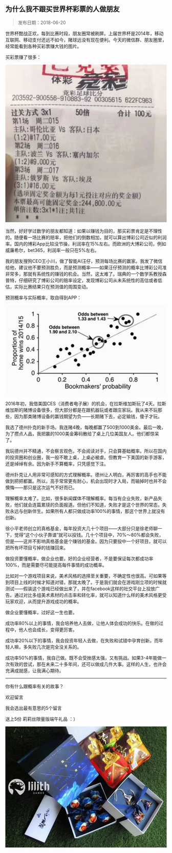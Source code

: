## 为什么我不跟买世界杯彩票的人做朋友

> 发布日期：2018-06-20

世界杯酣战正欢，每到比赛时段，朋友圈常被刷屏。上届世界杯是2014年，移动互联网、移动支付还远不如今，赌球远没有现在便利。今天的微信群、朋友圈里，经常能看到各种买彩票赚大钱的图片。

买彩票赚了很多：

![](images/18-1.jpg)


当然，好好学过数学的朋友都知道：如果以赚钱为目的，那买彩票肯定是不理性的。随便看一场比赛的赔率，把他们的倒数相加，就可以算出博彩公司近似的利润率。国内的博彩App比较没节操，利润率在15%左右。而欧洲的大博彩公司，例如威廉希尔，bet365，利润率一般只在5%左右。

我的朋友搜狗CEO王小川，做了智能AI汪仔，预测每场比赛的赢家。我发了微信给他，建议他不要预测胜负，而是预测概率——如果汪仔预测的概率比博彩公司准非常多，那就有系统性的赚钱的机会。当然，这太难了。瑞典的一个数学系教授森普特，仔细研究了博彩公司的赔率设定，发现博彩公司从未系统性的高估或者低估，实际比赛结果只在预测值的周围变动。

预测概率与实际概率，取自得到APP：

![](images/18-2.jpg)

2016年初，我借美国CES（消费者电子展）的机会，在拉斯维加斯玩了4天。拉斯维加斯的赌博设备很多，但大部分都是在跟机器玩或者跟庄家玩。我从来不玩那些，因为那类赌博设备的赢钱期望为负——长期赌下去，必定输钱，傻子才玩。

我选了德州扑克的新手场。我连赌4晚，每晚都赢了500到1000美金。最后一晚，为了攒点人品，我把赢的1000美金筹码散给了桌上几位美国友人。他们都惊呆了。

我玩德州并不精通，不会察言观色，不会阅读对手，只会算基础概率。所以在国内的投资圈和创业圈，我一般不敢上桌，上桌必被虐。但教育一下美国的新手游客，还是绰绰有余。因为新手不算概率，只凭感觉下注。

德州扑克让人用非常可感知的方式理解概率。德州让人明白，再厉害的高手也不能做到把把都赢。所以，高手常常更有耐心，机会出现时才入局，而输掉时也并不会懊悔——那只是这次运气不好而已。

理解概率太难了。比如，很多新闻媒体不理解概率。每当有企业失败，新产品失败，他们就会连篇累牍的负面报道。但他们不知道，失败才是这个世界的常态，失败永远与创新伴生。如果所有人都只做成功率100%的事情，那这个世界上就没有创新。

徐小平老师创立的真格基金，每年投资大几十个项目——大部分只是徐老师聊一下，觉得“这个小伙子靠谱”就可以投钱。几十个项目中，70%～80%都会失败，但是——这并不影响真格基金是个赚钱的基金。因为只要投中一个好项目，就可以把所有坏项目亏掉的钱赚回来。

做投资要懂概率，做企业也要。好的企业经营者，不是要保证每次都成功率100%，而是需要尽可能提高每件事情的成功概率。

比如对一个游戏项目来说，美术风格的选择至关重要，不确定性也很高。可如果等到项目上线的时候才知道对错，那就太晚了。于是我们就会在游戏刚立项的时候就测试——假装这个游戏已经做出来了，并在facebook这样的社交平台上投放广告。通过对比多组美术素材的点击率和转化率，就可以知道什么样的美术风格更受玩家欢迎，从而提升游戏成功的概率。

做企业要懂概率，过好这一生也要。

成功率80%以上的事情，我会培养他人去做，让他人体会成功的快乐。在做的过程中，他人也会成长，变得更厉害。

成功率20%以下的事情，我会投资年轻人去做，在失败和试错中孕育创新。而年轻人嘛，多失败几次是完全没关系的。

成功率50%的事情，我自己做。既不会受挫感太强，又有挑战。如果3-4年能做一次有效的尝试，那在未来二十多年间，还可以做成几件大事。这样的人生，也许会充满成就感，让我满心期待。

---

你有什么跟概率有关的故事？

欢迎留言

我会选出最有意思的5个留言

送上5份 莉莉丝限量版端午礼品 ：）

![](images/18-3.jpg)


